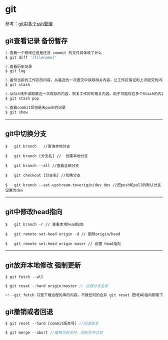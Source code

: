# git

参考：[git中多个ssh管理](https://www.jianshu.com/p/f7f4142a1556)

**git查看记录 备份暂存**
----------------

```javascript
1.查看一个修改过但是还没 commit 的文件具体改了什么
$ git diff '[filename]'

2.查看历史记录
$ git log

3.备份当前的工作区的内容，从最近的一次提交中读取相关内容，让工作区保证和上次提交的内容一致。同时，将当前的工作区内容保存到Git栈中。
$ git stash

4.从Git栈中读取最近一次保存的内容，恢复工作区的相关内容。由于可能存在多个Stash的内容，所以用栈来管理，pop会从最近的一个stash中读取内容并恢复。
$ git stash pop

5.查看commit后但是未push的记录
$ git show 
```

****

**git中切换分支**
------------

```
$   git branch   //查询本地分支

$   git branch [分支名] //  创建本地分支

$   git branch --all //查看全部分支

$   git checkout [分支名] //切换分支

$   git branch --set-upstream-to=origin/dev dev //把push和pull的默认分支设置为dev
```

****

**git中修改head指向**
----------------

```
$   git branch -r // 查看本地head指向

$   git remote set-head origin -d // 删除origin/head

$   git remote set-head origin maser // 设置 head指向
```

****

**git放弃本地修改 强制更新**
------------------

```javascript
$ git fetch --all

$ git reset --hard origin/master // 远程分支名称

<!--git fetch 只是下载远程的库的内容，不做任何的合并 git reset 把HEAD指向刚刚下载的最新的版本-->
```

**git撤销或者回退**
----------------
```javascript
$ git reset --hard [commit版本号] //回退版本

$ git merge --abort //撤销当前合并，回到合并之前
```



